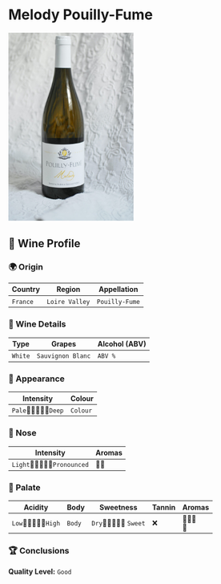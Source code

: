 
# Melody Pouilly-Fume
<img src="images/Melody-Pouilly-Fume.jpeg" alt="drawing" style="width:250px;"/>

## 🍷 Wine Profile

### 🌍 Origin

| Country       | Region        | Appellation   |
|---------------|---------------|---------------|
| `France`      | `Loire Valley`| `Pouilly-Fume`|

### 🍇 Wine Details

| Type          | Grapes                    | Alcohol (ABV)  |
|---------------|---------------------------|----------------|
| `White`       | `Sauvignon Blanc`         | `ABV %`        |

### 🎨 Appearance

| Intensity     | Colour                    |
|---------------|---------------------------|
| `Pale`🔹💠🔸🔸🔸`Deep`   | `Colour`       |

### 👃 Nose

| Intensity                     | Aromas                    |
|-------------------------------|---------------------------|
| `Light`🔹💠🔸🔸🔸`Pronounced` | 🍐🍏                     |

### 👅 Palate

| Acidity               | Body          | Sweetness                 | Tannin        | Aromas                    |
|-----------------------|---------------|---------------------------|---------------|---------------------------|
| `Low`🔹🔹🔹💠🔸`High` | `Body`        | `Dry`🔹💠🔸🔸🔸 `Sweet`  | ❌            | 🍐🍏🍍<br>🎇              |

### 🏆 Conclusions

**Quality Level:** `Good`
